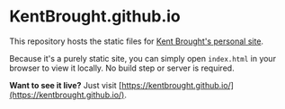 # KentBrought.github.io

This repository hosts the static files for [Kent Brought's personal site](https://kentbrought.github.io/).

Because it's a purely static site, you can simply open `index.html` in your browser to view it locally. No build step or server is required.

**Want to see it live?** Just visit [https://kentbrought.github.io/](https://kentbrought.github.io/).

